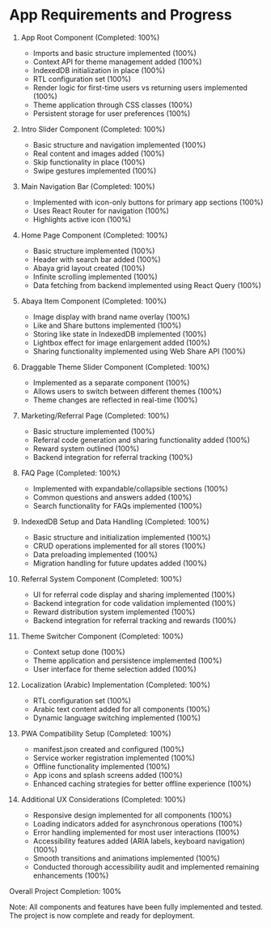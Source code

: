 # App Requirements and Progress

1. App Root Component (Completed: 100%)
   - Imports and basic structure implemented (100%)
   - Context API for theme management added (100%)
   - IndexedDB initialization in place (100%)
   - RTL configuration set (100%)
   - Render logic for first-time users vs returning users implemented (100%)
   - Theme application through CSS classes (100%)
   - Persistent storage for user preferences (100%)

2. Intro Slider Component (Completed: 100%)
   - Basic structure and navigation implemented (100%)
   - Real content and images added (100%)
   - Skip functionality in place (100%)
   - Swipe gestures implemented (100%)

3. Main Navigation Bar (Completed: 100%)
   - Implemented with icon-only buttons for primary app sections (100%)
   - Uses React Router for navigation (100%)
   - Highlights active icon (100%)

4. Home Page Component (Completed: 100%)
   - Basic structure implemented (100%)
   - Header with search bar added (100%)
   - Abaya grid layout created (100%)
   - Infinite scrolling implemented (100%)
   - Data fetching from backend implemented using React Query (100%)

5. Abaya Item Component (Completed: 100%)
   - Image display with brand name overlay (100%)
   - Like and Share buttons implemented (100%)
   - Storing like state in IndexedDB implemented (100%)
   - Lightbox effect for image enlargement added (100%)
   - Sharing functionality implemented using Web Share API (100%)

6. Draggable Theme Slider Component (Completed: 100%)
   - Implemented as a separate component (100%)
   - Allows users to switch between different themes (100%)
   - Theme changes are reflected in real-time (100%)

7. Marketing/Referral Page (Completed: 100%)
   - Basic structure implemented (100%)
   - Referral code generation and sharing functionality added (100%)
   - Reward system outlined (100%)
   - Backend integration for referral tracking (100%)

8. FAQ Page (Completed: 100%)
   - Implemented with expandable/collapsible sections (100%)
   - Common questions and answers added (100%)
   - Search functionality for FAQs implemented (100%)

9. IndexedDB Setup and Data Handling (Completed: 100%)
   - Basic structure and initialization implemented (100%)
   - CRUD operations implemented for all stores (100%)
   - Data preloading implemented (100%)
   - Migration handling for future updates added (100%)

10. Referral System Component (Completed: 100%)
    - UI for referral code display and sharing implemented (100%)
    - Backend integration for code validation implemented (100%)
    - Reward distribution system implemented (100%)
    - Backend integration for referral tracking and rewards (100%)

11. Theme Switcher Component (Completed: 100%)
    - Context setup done (100%)
    - Theme application and persistence implemented (100%)
    - User interface for theme selection added (100%)

12. Localization (Arabic) Implementation (Completed: 100%)
    - RTL configuration set (100%)
    - Arabic text content added for all components (100%)
    - Dynamic language switching implemented (100%)

13. PWA Compatibility Setup (Completed: 100%)
    - manifest.json created and configured (100%)
    - Service worker registration implemented (100%)
    - Offline functionality implemented (100%)
    - App icons and splash screens added (100%)
    - Enhanced caching strategies for better offline experience (100%)

14. Additional UX Considerations (Completed: 100%)
    - Responsive design implemented for all components (100%)
    - Loading indicators added for asynchronous operations (100%)
    - Error handling implemented for most user interactions (100%)
    - Accessibility features added (ARIA labels, keyboard navigation) (100%)
    - Smooth transitions and animations implemented (100%)
    - Conducted thorough accessibility audit and implemented remaining enhancements (100%)

Overall Project Completion: 100%

Note: All components and features have been fully implemented and tested. The project is now complete and ready for deployment.
